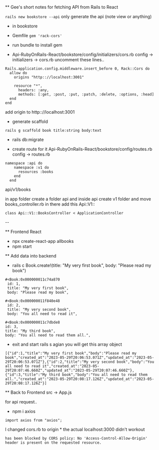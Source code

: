 \*\* Gee's short notes for fetching API from Rails to React

`rails new bookstore --api`
only generate the api (note view or anything)

- in bookstore
- Gemfile
  `gem 'rack-cors'`

- run bundle to install gem

- Api-RubyOnRails-React/bookstore/config/initializers/cors.rb
  config -> initializers -> cors.rb
  uncomment these lines..

```
Rails.application.config.middleware.insert_before 0, Rack::Cors do
  allow do
    origins "http:://localhost:3001"

    resource "*",
      headers: :any,
      methods: [:get, :post, :put, :patch, :delete, :options, :head]
  end
end
```

add origin to http:://localhost:3001

- generate scaffold

```
rails g scaffold book title:string body:text
```

- rails db:migrate

- create route for it
  Api-RubyOnRails-React/bookstore/config/routes.rb
  config -> routes.rb

```
namespace :api do
    namespace :v1 do
      resources :books
    end
  end
```

api/v1/books

in app folder
create a folder api and inside api create v1 folder and move books_controller.rb in there
add this Api::V1::

```
class Api::V1::BooksController < ApplicationController
```

--

\*\* Frontend React

- npx create-react-app allbooks
- npm start

\*\* Add data into backend

- rails c
  Book.create!(title: "My very first book", body: "Please read my book")

```
#<Book:0x000000011c74a870
 id: 1,
 title: "My very first book",
 body: "Please read my book",
```

```
#<Book:0x000000011f840e48
 id: 2,
 title: "My very second book",
 body: "You all need to read it",
```

```
#<Book:0x000000011c7dbde8
id: 3,
title: "My third book",
body: "You all need to read them all.",
```

- exit and start rails s agian you will get this array object

```
[{"id":1,"title":"My very first book","body":"Please read my book","created_at":"2023-05-29T20:06:53.071Z","updated_at":"2023-05-29T20:06:53.071Z"},{"id":2,"title":"My very second book","body":"You all need to read it","created_at":"2023-05-29T20:07:46.660Z","updated_at":"2023-05-29T20:07:46.660Z"},{"id":3,"title":"My third book","body":"You all need to read them all.","created_at":"2023-05-29T20:08:17.126Z","updated_at":"2023-05-29T20:08:17.126Z"}]
```

\*\* Back to Frontend
src -> App.js

for api request..

- npm i axios

```
import axios from "axios";
```

I changed cors.rb to origin \*
the actual localhost:3000 didn't workout

```
has been blocked by CORS policy: No 'Access-Control-Allow-Origin' header is present on the requested resource.
```
